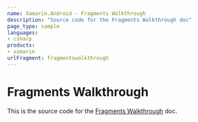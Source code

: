 ```yaml
---
name: Xamarin.Android - Fragments Walkthrough
description: "Source code for the Fragments Walkthrough doc"
page_type: sample
languages:
- csharp
products:
- xamarin
urlFragment: fragmentswalkthrough
---
```

# Fragments Walkthrough

This is the source code for the
[Fragments Walkthrough](https://docs.microsoft.com/xamarin/android/platform/fragments/implementing-with-fragments/) doc.

